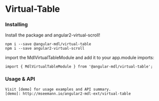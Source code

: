 # Virtual-Table

### Installing

Install the package and angular2-virtual-scroll!

    npm i --save @angular-mdl/virtual-table
    npm i --save angular2-virtual-scroll

import the MdlVirtualTableModule and add it to your app.module imports:
    
    import { MdlVirtualTableModule } from '@angular-mdl/virtual-table';


### Usage & API

    Visit [demo] for usage examples and API summary.
    [demo]: http://mseemann.io/angular2-mdl-ext/virtual-table

